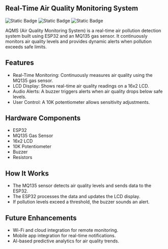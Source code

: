 ## Real-Time Air Quality Monitoring System
![Static Badge](https://img.shields.io/badge/ESP32-%23009baa)
![Static Badge](https://img.shields.io/badge/IoT-8A2BE2)
![Static Badge](https://img.shields.io/badge/AQMS-greenbright)

AQMS (Air Quality Monitoring System) is a real-time air pollution detection system built using ESP32 and an MQ135 gas sensor. It continuously monitors air quality levels and provides dynamic alerts when pollution exceeds safe limits.

## Features
- Real-Time Monitoring: Continuously measures air quality using the MQ135 gas sensor.
- LCD Display: Shows real-time air quality readings on a 16x2 LCD.
- Audio Alerts: A buzzer triggers alerts when air quality drops below safe levels.
- User Control: A 10K potentiometer allows sensitivity adjustments.

## Hardware Components
- ESP32
- MQ135 Gas Sensor
- 16x2 LCD
- 10K Potentiometer
- Buzzer
- Resistors

## How It Works
- The MQ135 sensor detects air quality levels and sends data to the ESP32.
- The ESP32 processes the data and updates the LCD display.
- If pollution levels exceed a threshold, the buzzer sounds an alert.

## Future Enhancements
- Wi-Fi and cloud integration for remote monitoring.
- Mobile app integration for real-time notifications.
- AI-based predictive analytics for air quality trends.
